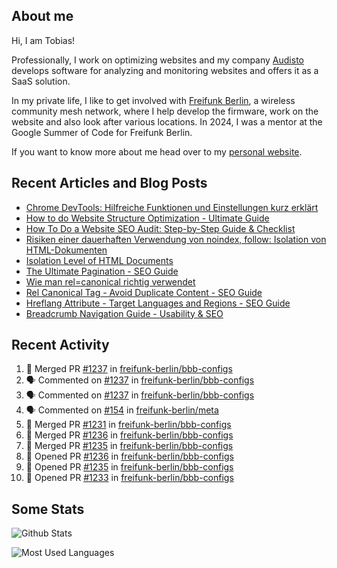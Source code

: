 ## About me

Hi, I am Tobias!

Professionally, I work on optimizing websites and my company [Audisto](https://audisto.com/) develops software for analyzing and monitoring websites and offers it as a SaaS solution.

In my private life, I like to get involved with [Freifunk Berlin](https://berlin.freifunk.net/en/), a wireless community mesh network, where I help develop the firmware, work on the website and also look after various locations. In 2024, I was a mentor at the Google Summer of Code for Freifunk Berlin.

If you want to know more about me head over to my [personal website](https://www.tobias-schwarz.com/en/).

## Recent Articles and Blog Posts

* [Chrome DevTools: Hilfreiche Funktionen und Einstellungen kurz erklärt](https://www.afs-akademie.org/magazin/chrome-devtools/)
* [How to do Website Structure Optimization - Ultimate Guide](https://audisto.com/guides/structure-optimization/)
* [How To Do a Website SEO Audit: Step-by-Step Guide & Checklist](https://audisto.com/guides/website-audit/)
* [Risiken einer dauerhaften Verwendung von noindex, follow: Isolation von HTML-Dokumenten](https://www.websiteboosting.com/magazin/55/risiken-einer-dauerhaften-verwendung-von-noindex-follow-isolation-von-html-dokumenten.html)
* [Isolation Level of HTML Documents](https://audisto.com/help/crawler/features/isolation/)
* [The Ultimate Pagination - SEO Guide](https://audisto.com/guides/pagination/)
* [Wie man rel=canonical richtig verwendet](https://www.websiteboosting.com/magazin/35/wie-man-relcanonical-richtig-einsetzt.html)
* [Rel Canonical Tag - Avoid Duplicate Content - SEO Guide](https://audisto.com/guides/canonical/)
* [Hreflang Attribute - Target Languages and Regions - SEO Guide](https://audisto.com/guides/hreflang/)
* [Breadcrumb Navigation Guide - Usability & SEO](https://audisto.com/guides/breadcrumb/)

## Recent Activity

<!--START_SECTION:activity-->
1. 🎉 Merged PR [#1237](https://github.com/freifunk-berlin/bbb-configs/pull/1237) in [freifunk-berlin/bbb-configs](https://github.com/freifunk-berlin/bbb-configs)
2. 🗣 Commented on [#1237](https://github.com/freifunk-berlin/bbb-configs/pull/1237#issuecomment-2854376277) in [freifunk-berlin/bbb-configs](https://github.com/freifunk-berlin/bbb-configs)
3. 🗣 Commented on [#1237](https://github.com/freifunk-berlin/bbb-configs/pull/1237#issuecomment-2854204809) in [freifunk-berlin/bbb-configs](https://github.com/freifunk-berlin/bbb-configs)
4. 🗣 Commented on [#154](https://github.com/freifunk-berlin/meta/issues/154#issuecomment-2853530695) in [freifunk-berlin/meta](https://github.com/freifunk-berlin/meta)
5. 🎉 Merged PR [#1231](https://github.com/freifunk-berlin/bbb-configs/pull/1231) in [freifunk-berlin/bbb-configs](https://github.com/freifunk-berlin/bbb-configs)
6. 🎉 Merged PR [#1236](https://github.com/freifunk-berlin/bbb-configs/pull/1236) in [freifunk-berlin/bbb-configs](https://github.com/freifunk-berlin/bbb-configs)
7. 🎉 Merged PR [#1235](https://github.com/freifunk-berlin/bbb-configs/pull/1235) in [freifunk-berlin/bbb-configs](https://github.com/freifunk-berlin/bbb-configs)
8. 💪 Opened PR [#1236](https://github.com/freifunk-berlin/bbb-configs/pull/1236) in [freifunk-berlin/bbb-configs](https://github.com/freifunk-berlin/bbb-configs)
9. 💪 Opened PR [#1235](https://github.com/freifunk-berlin/bbb-configs/pull/1235) in [freifunk-berlin/bbb-configs](https://github.com/freifunk-berlin/bbb-configs)
10. 💪 Opened PR [#1233](https://github.com/freifunk-berlin/bbb-configs/pull/1233) in [freifunk-berlin/bbb-configs](https://github.com/freifunk-berlin/bbb-configs)
<!--END_SECTION:activity-->

## Some Stats

![Github Stats](https://github-readme-stats.vercel.app/api?username=noki&rank_icon=github&theme=transparent&card_width=450)

![Most Used Languages](https://github-readme-stats.vercel.app/api/top-langs?username=noki&layout=compact&langs_count=8&theme=transparent&card_width=450)
